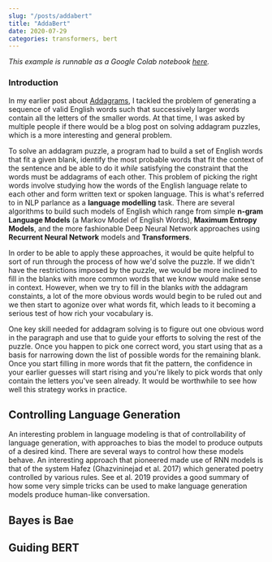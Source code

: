 ```yaml
---
slug: "/posts/addabert"
title: "AddaBert"
date: 2020-07-29
categories: transformers, bert
---
```


*This example is runnable as a Google Colab notebook [here](https://colab.research.google.com/drive/14iAiYAp864c0nETje7Rt10UQwfxicqNC?usp=sharing).*

### Introduction

In my earlier post about [Addagrams](/posts/generating-addagrams), I tackled the problem of generating a sequence of valid English words such that successively larger words contain all the letters of the smaller words. At that time, I was asked by multiple people if there would be a blog post on solving addagram puzzles, which is a more interesting and general problem. 

To solve an addagram puzzle, a program had to build a set of English words that fit a given blank, identify the most probable words that fit the context of the sentence and be able to do it *while* satisfying the constraint that the words must be addagrams of each other. This problem of picking the right words involve studying how the words of the English language relate to each other and form written text or spoken language. This is what's referred to in NLP parlance as a **language modelling** task. There are several algorithms to build such models of English which range from simple **n-gram Language Models** (a Markov Model of English Words), **Maximum Entropy Models**, and the more fashionable Deep Neural Network approaches using **Recurrent Neural Network** models and **Transformers**.

In order to be able to apply these approaches, it would be quite helpful to sort of run through the process of how we'd solve the puzzle. If we didn't have the restrictions imposed by the puzzle, we would be more inclined to fill in the blanks with more common words that we know would make sense in context. However, when we try to fill in the blanks *with* the addagram constaints, a lot of the more obvious words would begin to be ruled out and we then start to agonize over what words fit, which leads to it becoming a serious test of how rich your vocabulary is.

One key skill needed for addagram solving is to figure out one obvious word in the paragraph and use that to guide your efforts to solving the rest of the puzzle. Once you happen to pick one correct word, you start using that as a basis for narrowing down the list of possible words for the remaining blank. Once you start filling in more words that fit the pattern, the confidence in your earlier guesses will start rising and you're likely to pick words that only contain the letters you've seen already. It would be worthwhile to see how well this strategy works in practice.

## Controlling Language Generation

An interesting problem in language modeling is that of controllability of language generation, with approaches to bias the model to produce outputs of a desired kind. There are several ways to control how these models behave. An interesting approach that pioneered made use of RNN models is that of the system Hafez (Ghazvininejad et al. 2017) which generated poetry controlled by various rules. See et al. 2019 provides a good summary of how some very simple tricks can be used to make language generation models produce human-like conversation.

## Bayes is Bae



## Guiding BERT